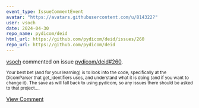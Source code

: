 ```yaml
---
event_type: IssueCommentEvent
avatar: "https://avatars.githubusercontent.com/u/814322?"
user: vsoch
date: 2024-04-30
repo_name: pydicom/deid
html_url: https://github.com/pydicom/deid/issues/260
repo_url: https://github.com/pydicom/deid
---
```


<a href='https://github.com/vsoch' target='_blank'>vsoch</a> commented on issue <a href='https://github.com/pydicom/deid/issues/260' target='_blank'>pydicom/deid#260</a>.

<small>Your best bet (and for your learning) is to look into the code, specifically at the DicomParser that get_identifiers uses, and understand what it is doing (and if you want to change it). The save as will fall back to using pydicom, so any issues there should be asked to that project....</small>

<a href='https://github.com/pydicom/deid/issues/260' target='_blank'>View Comment</a>